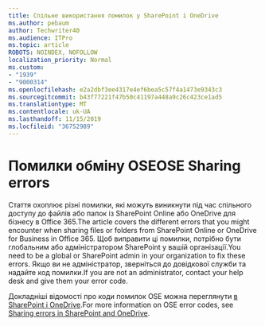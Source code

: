 ```yaml
---
title: Спільне використання помилок у SharePoint і OneDrive
ms.author: pebaum
author: Techwriter40
ms.audience: ITPro
ms.topic: article
ROBOTS: NOINDEX, NOFOLLOW
localization_priority: Normal
ms.custom:
- "1939"
- "9000314"
ms.openlocfilehash: e2a2dbf3ee4317e4ef6bea5c57f4a1473e9343c3
ms.sourcegitcommit: b43f77221f47b50c41197a448a9c26c423ce1ad5
ms.translationtype: MT
ms.contentlocale: uk-UA
ms.lasthandoff: 11/15/2019
ms.locfileid: "36752989"
---
```

# <a name="ose-sharing-errors"></a><span data-ttu-id="e613d-102">Помилки обміну OSE</span><span class="sxs-lookup"><span data-stu-id="e613d-102">OSE Sharing errors</span></span>

<span data-ttu-id="e613d-103">Стаття охоплює різні помилки, які можуть виникнути під час спільного доступу до файлів або папок із SharePoint Online або OneDrive для бізнесу в Office 365.</span><span class="sxs-lookup"><span data-stu-id="e613d-103">The article covers the different errors that you might encounter when sharing files or folders from SharePoint Online or OneDrive for Business in Office 365.</span></span> <span data-ttu-id="e613d-104">Щоб виправити ці помилки, потрібно бути глобальним або адміністратором SharePoint у вашій організації.</span><span class="sxs-lookup"><span data-stu-id="e613d-104">You need to be a global or SharePoint admin in your organization to fix these errors.</span></span> <span data-ttu-id="e613d-105">Якщо ви не адміністратор, зверніться до довідкової служби та надайте код помилки.</span><span class="sxs-lookup"><span data-stu-id="e613d-105">If you are not an administrator, contact your help desk and give them your error code.</span></span>

<span data-ttu-id="e613d-106">Докладніші відомості про коди помилок OSE можна переглянути [в SharePoint і OneDrive](https://docs.microsoft.com/sharepoint/sharepoint-onedrive-error-message).</span><span class="sxs-lookup"><span data-stu-id="e613d-106">For more information on OSE error codes, see [Sharing errors in SharePoint and OneDrive](https://docs.microsoft.com/sharepoint/sharepoint-onedrive-error-message).</span></span>
